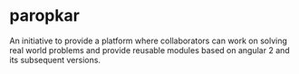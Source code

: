 # paropkar

An initiative to provide a platform where collaborators can work on solving real world problems and provide reusable modules based on angular 2 and its subsequent versions.
